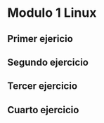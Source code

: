 # Modulo 1 Linux

## Primer ejericio

## Segundo ejercicio

## Tercer ejercicio

## Cuarto ejercicio



